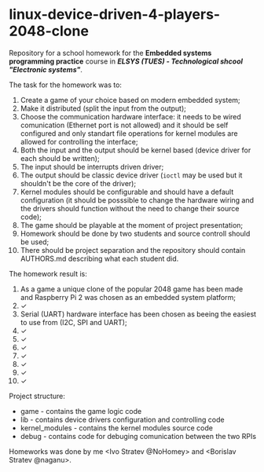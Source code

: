 # linux-device-driven-4-players-2048-clone
Repository for a school homework for the **Embedded systems programming practice** course in ***ELSYS (TUES) - Technological shcool "Electronic systems"***.

The task for the homework was to:

 1. Create a game of your choice based on modern embedded system;
 2. Make it distributed (split the input from the output);
 3. Choose the communication hardware interface: it needs to be wired comunication (Ethernet port is not allowed) and it should be self configured and only standart file operations for kernel modules are allowed for controlling the interface;
 4. Both the input and the output should be kernel based (device driver for each should be written);
 5. The input should be interrupts driven driver;
 6. The output should be classic device driver (`ioctl` may be used but it shouldn't be the core of the driver);
 7. Kernel modules should be configurable and should have a default configuration (it should be posssible to change the hardware wiring and the drivers should function without the need to change their source code);
 8. The game should be playable at the moment of project presentation;
 9. Homework should be done by two students and source controll should be used;
 10. There should be project separation and the repository should contain AUTHORS.md describing what each student did.

The homework result is:

 1. As a game a unique clone of the popular 2048 game has been made and Raspberry Pi 2 was chosen as an embedded system platform;
 2. ✓
 3. Serial (UART) hardware interface has been chosen as beeing the easiest to use from (I2C, SPI and UART);
 4. ✓
 5. ✓
 6. ✓
 7. ✓
 8. ✓
 9. ✓
 10. ✓

Project structure:

 - game - contains the game logic code
 - lib - contains device drivers configuration and controlling code
 - kernel_modules - contains the kernel modules source code
 - debug - contains code for debuging comunication between the two RPIs

Homeworks was done by me \<Ivo Stratev @NoHomey\> and \<Borislav Stratev @naganu\>.
